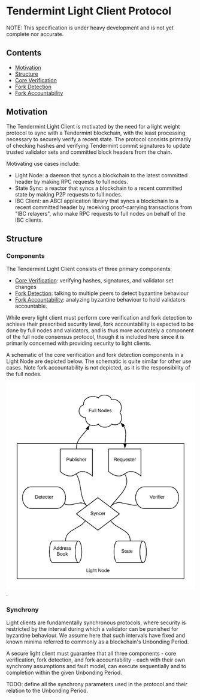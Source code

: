 # Tendermint Light Client Protocol

NOTE: This specification is under heavy development and is not yet complete nor
accurate. 

## Contents

- [Motivation](#motivation)
- [Structure](#structure)
- [Core Verification](./verification.md)
- [Fork Detection](./detection.md)
- [Fork Accountability](./accountability.md)

## Motivation

The Tendermint Light Client is motivated by the need for a light weight protocol
to sync with a Tendermint blockchain, with the least processing necessary to
securely verify a recent state. The protocol consists
primarily of checking hashes and verifying Tendermint commit signatures to
update trusted validator sets and committed block headers from the chain.

Motivating use cases include:

- Light Node: a daemon that syncs a blockchain to the latest committed header by making RPC requests to full nodes.
- State Sync: a reactor that syncs a blockchain to a recent committed state by making P2P requests to full nodes.
- IBC Client: an ABCI application library that syncs a blockchain to a recent committed header by receiving proof-carrying
transactions from "IBC relayers", who make RPC requests to full nodes on behalf of the IBC clients.

## Structure

### Components

The Tendermint Light Client consists of three primary components:  

- [Core Verification](./verification.md): verifying hashes, signatures, and validator set changes
- [Fork Detection](./detection.md): talking to multiple peers to detect byzantine behaviour
- [Fork Accountability](./accountability.md): analyzing byzantine behaviour to hold validators accountable.

While every light client must perform core verification and fork detection
to achieve their prescribed security level, fork accountability is expected to
be done by full nodes and validators, and is thus more accurately a component of
the full node consensus protocol, though it is included here since it is
primarily concerned with providing security to light clients.

A schematic of the core verification and fork detection components in
a Light Node are depicted below. The schematic is quite similar for other use cases.
Note fork accountability is not depicted, as it is the responsibility of the
full nodes.

![Light Client Diagram](assets/light-node-image.png).

### Synchrony

Light clients are fundamentally synchronous protocols, 
where security is restricted by the interval during which a validator can be punished
for byzantine behaviour. We assume here that such intervals have fixed and known minima
referred to commonly as a blockchain's Unbonding Period.

A secure light client must guarantee that all three components - 
core verification, fork detection, and fork accountability - 
each with their own synchrony assumptions and fault model, can execute
sequentially and to completion within the given Unbonding Period.

TODO: define all the synchrony parameters used in the protocol and their
relation to the Unbonding Period.

